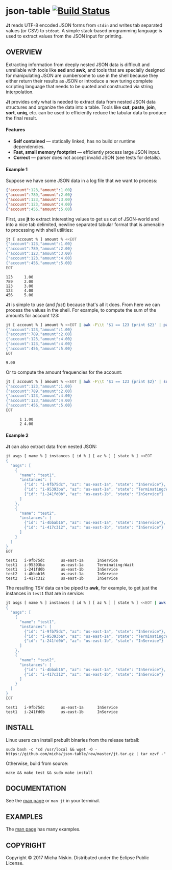 # json-table [![Build Status](https://travis-ci.org/micha/json-table.svg?branch=master)](https://travis-ci.org/micha/json-table)

**Jt** reads UTF-8 encoded JSON forms from `stdin` and writes tab separated
values (or CSV) to `stdout`. A simple stack-based programming language is used
to extract values from the JSON input for printing.

## OVERVIEW

Extracting information from deeply nested JSON data is difficult and unreliable
with tools like **sed** and **awk**, and tools that are specially designed for
manipulating JSON are cumbersome to use in the shell because they either return
their results as JSON or introduce a new turing complete scripting language
that needs to be quoted and constructed via string interpolation.

**Jt** provides only what is needed to extract data from nested JSON data
structures and organize the data into a table. Tools like **cut**, **paste**,
**join**, **sort**, **uniq**, etc. can be used to efficiently reduce the
tabular data to produce the final result.

#### Features

* **Self contained** &mdash; statically linked, has no build or runtime dependencies.
* **Fast, small memory footprint** &mdash; efficiently process large JSON input.
* **Correct** &mdash; parser does not accept invalid JSON (see tests for details).

#### Example 1

Suppose we have some JSON data in a log file that we want to process:

```json
{"account":123,"amount":1.00}
{"account":789,"amount":2.00}
{"account":123,"amount":3.00}
{"account":123,"amount":4.00}
{"account":456,"amount":5.00}
```

First, use **jt** to extract interesting values to get us out of JSON-world and
into a nice tab delimited, newline separated tabular format that is amenable to
processing with shell utilities:

```bash
jt [ account % ] amount % <<EOT
{"account":123,"amount":1.00}
{"account":789,"amount":2.00}
{"account":123,"amount":3.00}
{"account":123,"amount":4.00}
{"account":456,"amount":5.00}
EOT
```
```
123     1.00
789     2.00
123     3.00
123     4.00
456     5.00
```

**Jt** is simple to use (and *fast*) because that's all it does. From here we
can process the values in the shell. For example, to compute the sum of the
amounts for account 123:

```bash
jt [ account % ] amount % <<EOT | awk -F\\t '$1 == 123 {print $2}' | paste -sd+ |bc
{"account":123,"amount":1.00}
{"account":789,"amount":2.00}
{"account":123,"amount":4.00}
{"account":123,"amount":4.00}
{"account":456,"amount":5.00}
EOT
```
```
9.00
```

Or to compute the amount frequencies for the account:

```bash
jt [ account % ] amount % <<EOT | awk -F\\t '$1 == 123 {print $2}' | sort | uniq -c
{"account":123,"amount":1.00}
{"account":789,"amount":2.00}
{"account":123,"amount":4.00}
{"account":123,"amount":4.00}
{"account":456,"amount":5.00}
EOT
```
```
      1 1.00
      2 4.00
```

#### Example 2

**Jt** can also extract data from nested JSON:

```bash
jt asgs [ name % ] instances [ id % ] [ az % ] [ state % ] <<EOT
{
  "asgs": [
    {
      "name": "test1",
      "instances": [
        {"id": "i-9fb75dc", "az": "us-east-1a", "state": "InService"},
        {"id": "i-95393ba", "az": "us-east-1a", "state": "Terminating:Wait"},
        {"id": "i-241fd0b", "az": "us-east-1b", "state": "InService"}
      ]
    },
    {
      "name": "test2",
      "instances": [
        {"id": "i-4bbab16", "az": "us-east-1a", "state": "InService"},
        {"id": "i-417c312", "az": "us-east-1b", "state": "InService"}
      ]
    }
  ]
}
EOT
```
```
test1   i-9fb75dc       us-east-1a      InService
test1   i-95393ba       us-east-1a      Terminating:Wait
test1   i-241fd0b       us-east-1b      InService
test2   i-4bbab16       us-east-1a      InService
test2   i-417c312       us-east-1b      InService
```

The resulting TSV data can be piped to **awk**, for example, to get just the
instances in `test1` that are in service:

```bash
jt asgs [ name % ] instances [ id % ] [ az % ] [ state % ] <<EOT | awk -F\\t '$1 == "test1" && $4 == "InService" {print}'
{
  "asgs": [
    {
      "name": "test1",
      "instances": [
        {"id": "i-9fb75dc", "az": "us-east-1a", "state": "InService"},
        {"id": "i-95393ba", "az": "us-east-1a", "state": "Terminating:Wait"},
        {"id": "i-241fd0b", "az": "us-east-1b", "state": "InService"}
      ]
    },
    {
      "name": "test2",
      "instances": [
        {"id": "i-4bbab16", "az": "us-east-1a", "state": "InService"},
        {"id": "i-417c312", "az": "us-east-1b", "state": "InService"}
      ]
    }
  ]
}
EOT
```
```
test1   i-9fb75dc       us-east-1a      InService
test1   i-241fd0b       us-east-1b      InService
```

## INSTALL

Linux users can install prebuilt binaries from the release tarball:

```
sudo bash -c "cd /usr/local && wget -O - https://github.com/micha/json-table/raw/master/jt.tar.gz | tar xzvf -"
```

Otherwise, build from source:

```
make && make test && sudo make install
```

## DOCUMENTATION

See the [man page][man] or `man jt` in your terminal.

## EXAMPLES

The [man page][man] has many examples.

## COPYRIGHT

Copyright © 2017 Micha Niskin. Distributed under the Eclipse Public License.

[man]: http://htmlpreview.github.io/?https://raw.githubusercontent.com/micha/json-table/master/jt.1.html
